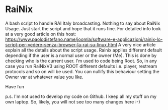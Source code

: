 # RaiNix
A bash script to handle RAI Italy broadcasting.
Nothing to say about RaiNix Usage.
Just start the script and hope that it runs fine.
For detailed info look at a very good article on this host: 
https://www.paolodistefano.name/joomla/software-e-applicazioni/rainix-lo-script-per-vedere-senza-browser-la-rai-su-linux.html
A very nice article explain all the details about the script usage.
Rainix applies different default depending if the user is a normal user or the owner (Me).
This is done by checking who is the current user. I'm used to code being Root.
So, in any case you run RaiNixV3 using ROOT different defaults i.e. player, restream protocols and so on
will be used. You can nullify this behaviour setting the Owner var at whatever value you like.

Have fun

p.s. I'm not used to develop my code on Github. I keep all my stuff on my own laptop.
So, likely, you will not see too many changes here :-)
